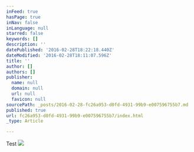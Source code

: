 ```yaml
---
inFeed: true
hasPage: true
inNav: false
inLanguage: null
starred: false
keywords: []
description: ''
datePublished: '2016-02-28T18:22:18.440Z'
dateModified: '2016-02-28T18:11:07.596Z'
title: ''
author: []
authors: []
publisher:
  name: null
  domain: null
  url: null
  favicon: null
sourcePath: _posts/2016-02-28-fc26a953-d0fd-4931-99b9-e007596755b7.md
published: true
url: fc26a953-d0fd-4931-99b9-e007596755b7/index.html
_type: Article

---
```

Test
![](https://the-grid-user-content.s3-us-west-2.amazonaws.com/9e47ea25-d640-4473-a337-9a1186c6d909.png)